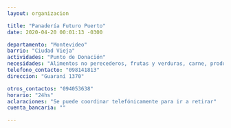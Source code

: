 ```yaml
---
layout: organizacion

title: "Panadería Futuro Puerto"
date: 2020-04-20 00:01:13 -0300

departamento: "Montevideo"
barrio: "Ciudad Vieja"
actividades: "Punto de Donación"
necesidades: "Alimentos no perecederos, frutas y verduras, carne, productos sanitarios (tapabocas, guantes, alcohol en gel, detergente,etc), recipientes o tuppers"
telefono_contacto: "098141813"
direccion: "Guaraní 1370"

otros_contactos: "094053638"
horario: "24hs"
aclaraciones: "Se puede coordinar telefónicamente para ir a retirar"
cuenta_bancaria: ""

---
```

